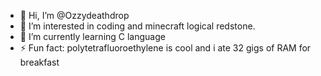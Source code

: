 - 👋 Hi, I’m @Ozzydeathdrop
- 👀 I’m interested in coding and minecraft logical redstone.
- 🌱 I’m currently learning C language
- ⚡ Fun fact: polytetrafluoroethylene is cool and i ate 32 gigs of RAM for breakfast
